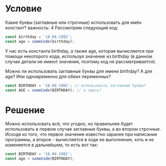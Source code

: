 # Условие
Какие буквы (заглавные или строчные) использовать для имён констант?
важность: 4
Рассмотрим следующий код:
```js
const birthday = '18.04.1982';
const age = someCode(birthday);
```
У нас есть константа birthday, а также age, которая вычисляется при помощи некоторого кода, используя значение из birthday (в данном случае детали не имеют значения, поэтому код не рассматривается).

Можно ли использовать заглавные буквы для имени birthday? А для age? Или одновременно для обеих переменных?
```js
const BIRTHDAY = '18.04.1982'; // использовать заглавные буквы?
const AGE = someCode(BIRTHDAY); // а здесь?
```
# Решение

Можно использовать всё, что угодно, но правильнее будет использовать в первом случае заглавные буквы, а во втором строчные. Исходя из того, что первое значение известно заранее при написании программы, а второе - вычисляется в ходе ее выполнения, хоть и не изменяется в дальнейшем, то есть вот так:
```js
const BIRTHDAY = '18.04.1982';
const age = someCode(BIRTHDAY);
```
